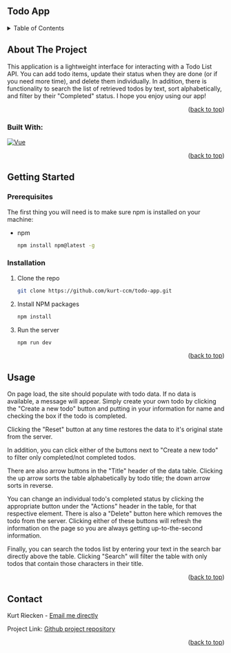 ## Todo App

<details>
  <summary>Table of Contents</summary>
  <ol>
    <li>
      <a href="#about-the-project">About The Project</a>
    </li>
    <li>
      <a href="#getting-started">Getting Started</a>
      <ul>
        <li><a href="#prerequisites">Prerequisites</a></li>
        <li><a href="#installation">Installation</a></li>
      </ul>
    </li>
    <li><a href="#usage">Usage</a></li>
    <li><a href="#contact">Contact</a></li>
  </ol>
</details>



## About The Project

This application is a lightweight interface for interacting with a Todo List API. You can add todo items, update their status when they are done (or if you need more time), and delete them individually. In addition, there is functionality to search the list of retrieved todos by text, sort alphabetically, and filter by their "Completed" status. I hope you enjoy using our app!

<p align="right">(<a href="#readme-top">back to top</a>)</p>



### Built With:
[![Vue][Vue.js]][Vue-url]


<p align="right">(<a href="#readme-top">back to top</a>)</p>



## Getting Started

### Prerequisites

The first thing you will need is to make sure npm is installed on your machine:

* npm
  ```sh
  npm install npm@latest -g
  ```

### Installation

1. Clone the repo
   ```sh
   git clone https://github.com/kurt-ccm/todo-app.git
   ```
2. Install NPM packages
   ```sh
   npm install
   ```
3. Run the server
   ```sh
   npm run dev
   ```

<p align="right">(<a href="#readme-top">back to top</a>)</p>



<!-- USAGE EXAMPLES -->
## Usage

On page load, the site should populate with todo data. If no data is available, a message will appear. Simply create your own todo by clicking the "Create a new todo" button and putting in your information for name and checking the box if the todo is completed.

Clicking the "Reset" button at any time restores the data to it's original state from the server.

In addition, you can click either of the buttons next to "Create a new todo" to filter only completed/not completed todos.

There are also arrow buttons in the "Title" header of the data table. Clicking the up arrow sorts the table alphabetically by todo title; the down arrow sorts in reverse.

You can change an individual todo's completed status by clicking the appropriate button under the "Actions" header in the table, for that respective element. There is also a "Delete" button here which removes the todo from the server. Clicking either of these buttons will refresh the information on the page so you are always getting up-to-the-second information.

Finally, you can search the todos list by entering your text in the search bar directly above the table. Clicking "Search" will filter the table with only todos that contain those characters in their title.

<p align="right">(<a href="#readme-top">back to top</a>)</p>

<!-- CONTACT -->
## Contact

Kurt Riecken  - [Email me directly](kurt.riecken@myccmortgage.com)

Project Link: [Github project repository](https://github.com/kurt-ccm/todo-app)

<p align="right">(<a href="#readme-top">back to top</a>)</p>


[Vue.js]: https://img.shields.io/badge/Vue.js-35495E?style=for-the-badge&logo=vuedotjs&logoColor=4FC08D
[Vue-url]: https://vuejs.org/
